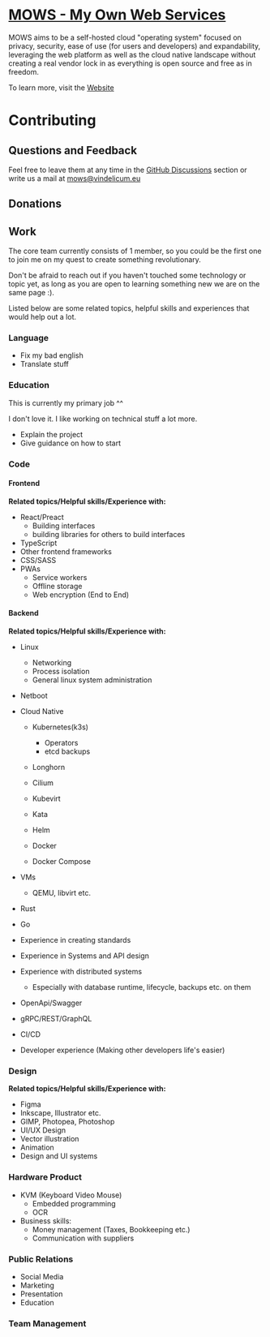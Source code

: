 # [MOWS - My Own Web Services](https://mows.vindelicum.eu)

MOWS aims to be a self-hosted cloud "operating system" focused on privacy, security, ease of use (for users and developers) and expandability, leveraging the web platform as well as the cloud native landscape without creating a real vendor lock in as everything is open source and free as in freedom.

To learn more, visit the [Website](https://mows.vindelicum.eu)

# Contributing

## Questions and Feedback

Feel free to leave them at any time in the [GitHub Discussions](https://github.com/my-own-web-services/mows/discussions) section or write us a mail at [mows@vindelicum.eu](mailto:mows@vindelicum.eu)

## Donations

## Work

The core team currently consists of 1 member, so you could be the first one to join me on my quest to create something revolutionary.

Don't be afraid to reach out if you haven't touched some technology or topic yet, as long as you are open to learning something new we are on the same page :).

Listed below are some related topics, helpful skills and experiences that would help out a lot.

### Language

-   Fix my bad english
-   Translate stuff

### Education

This is currently my primary job ^^

I don't love it. I like working on technical stuff a lot more.

-   Explain the project
-   Give guidance on how to start

### Code

#### Frontend

**Related topics/Helpful skills/Experience with:**

-   React/Preact
    -   Building interfaces
    -   building libraries for others to build interfaces
-   TypeScript
-   Other frontend frameworks
-   CSS/SASS
-   PWAs
    -   Service workers
    -   Offline storage
    -   Web encryption (End to End)

#### Backend

**Related topics/Helpful skills/Experience with:**

-   Linux
    -   Networking
    -   Process isolation
    -   General linux system administration
-   Netboot
-   Cloud Native

    -   Kubernetes(k3s)

        -   Operators
        -   etcd backups

    -   Longhorn
    -   Cilium
    -   Kubevirt
    -   Kata
    -   Helm
    -   Docker
    -   Docker Compose

-   VMs
    -   QEMU, libvirt etc.
-   Rust
-   Go
-   Experience in creating standards
-   Experience in Systems and API design
-   Experience with distributed systems
    -   Especially with database runtime, lifecycle, backups etc. on them
-   OpenApi/Swagger
-   gRPC/REST/GraphQL
-   CI/CD
-   Developer experience (Making other developers life's easier)

### Design

**Related topics/Helpful skills/Experience with:**

-   Figma
-   Inkscape, Illustrator etc.
-   GIMP, Photopea, Photoshop
-   UI/UX Design
-   Vector illustration
-   Animation
-   Design and UI systems

### Hardware Product

-   KVM (Keyboard Video Mouse)
    -   Embedded programming
    -   OCR
-   Business skills:
    -   Money management (Taxes, Bookkeeping etc.)
    -   Communication with suppliers

### Public Relations

-   Social Media
-   Marketing
-   Presentation
-   Education

### Team Management
